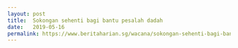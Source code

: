```yaml
---
layout: post
title:  Sokongan sehenti bagi bantu pesalah dadah
date:   2019-05-16
permalink: https://www.beritaharian.sg/wacana/sokongan-sehenti-bagi-bantu-pesalah-dadah
---
```


